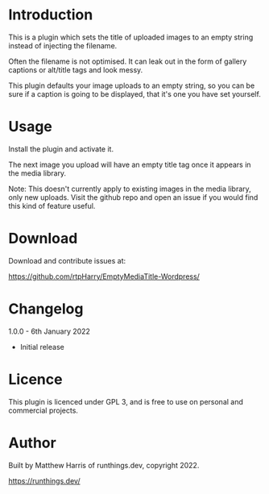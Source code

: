 # Introduction
This is a plugin which sets the title of uploaded images to an empty string 
instead of injecting the filename.

Often the filename is not optimised. It can leak out in the form of gallery 
captions or alt/title tags and look messy.

This plugin defaults your image uploads to an empty string, so you can be 
sure if a caption is going to be displayed, that it's one you have set 
yourself.

# Usage
Install the plugin and activate it.

The next image you upload will have an empty title tag once it appears in the
media library.

Note: This doesn't currently apply to existing images in the media library,
only new uploads. Visit the github repo and open an issue if you would find
this kind of feature useful.

# Download
Download and contribute issues at:

https://github.com/rtpHarry/EmptyMediaTitle-Wordpress/

# Changelog
1.0.0 - 6th January 2022
  - Initial release

# Licence
This plugin is licenced under GPL 3, and is free to use on personal and 
commercial projects.

# Author
Built by Matthew Harris of runthings.dev, copyright 2022.

https://runthings.dev/
